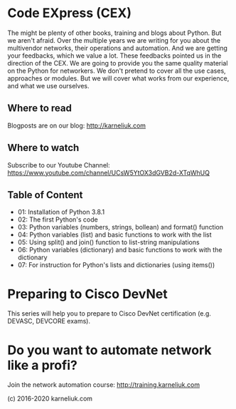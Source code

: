 # Code EXpress (CEX)
The might be plenty of other books, training and blogs about Python. But we aren't afraid.
Over the multiple years we are writing for you about the multivendor networks, their operations and automation. And we are getting your feedbacks, which we value a lot. These feedbacks pointed us in the direction of the CEX. We are going to provide you the same quality material on the Python for networkers. We don't pretend to cover all the use cases, approaches or modules. But we will cover what works from our experience, and what we use ourselves.

## Where to read
Blogposts are on our blog: http://karneliuk.com

## Where to watch
Subscribe to our Youtube Channel: https://www.youtube.com/channel/UCsW5YtOX3dGVB2d-XTqWhUQ

## Table of Content
- 01: Installation of Python 3.8.1
- 02: The first Python's code
- 03: Python variables (numbers, strings, bollean) and format() function
- 04: Python variables (list) and basic functions to work with the list
- 05: Using split() and join() function to list-string manipulations
- 06: Python variables (dictionary) and basic functions to work with the dictionary
- 07: For instruction for Python's lists and dictionaries (using items())

# Preparing to Cisco DevNet
This series will help you to prepare to Cisco DevNet certification (e.g. DEVASC, DEVCORE exams).

# Do you want to automate network like a profi?
Join the network automation course: http://training.karneliuk.com

(c) 2016-2020 karneliuk.com
